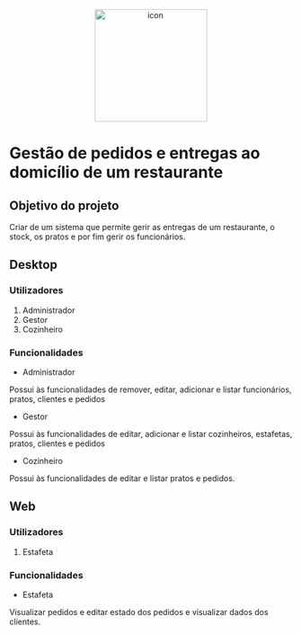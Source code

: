 <div align="center">
<img width="200" alt="icon" src="https://user-images.githubusercontent.com/64610367/188446827-d808a45e-e62f-4956-ab53-5467e981b768.png">
  </div>
<h1> 
Gestão de pedidos e entregas ao domicílio de um restaurante
</h1>
<h2> Objetivo do projeto </h2>
Criar de um sistema  que permite gerir as entregas de um restaurante, o stock, os pratos e por fim gerir os funcionários. 

<h2>
Desktop
</h2>
<h3> Utilizadores </h3>
<ol>
<li>Administrador</li>
<li>Gestor</li>
<li>Cozinheiro</li>
</ol>

<h3>Funcionalidades</h3>
<ul>
  <li>Administrador</li>
</ul>
Possui  às funcionalidades de remover, editar, adicionar e listar funcionários, pratos, clientes e pedidos
<br>
<ul>
  <li>Gestor</li>
</ul>
Possui  às funcionalidades de  editar, adicionar e listar cozinheiros, estafetas,  pratos, clientes e pedidos
<br>
<ul>
  <li>Cozinheiro</li>
</ul>
Possui  às funcionalidades de  editar e listar pratos e pedidos.  

<h2>
Web
</h2>
<h3> Utilizadores </h3>
<ol>
<li>Estafeta</li>
</ol>
<h3>Funcionalidades</h3>
<ul>
  <li>Estafeta</li>
</ul>
Visualizar pedidos e editar estado dos pedidos e visualizar dados dos clientes.
